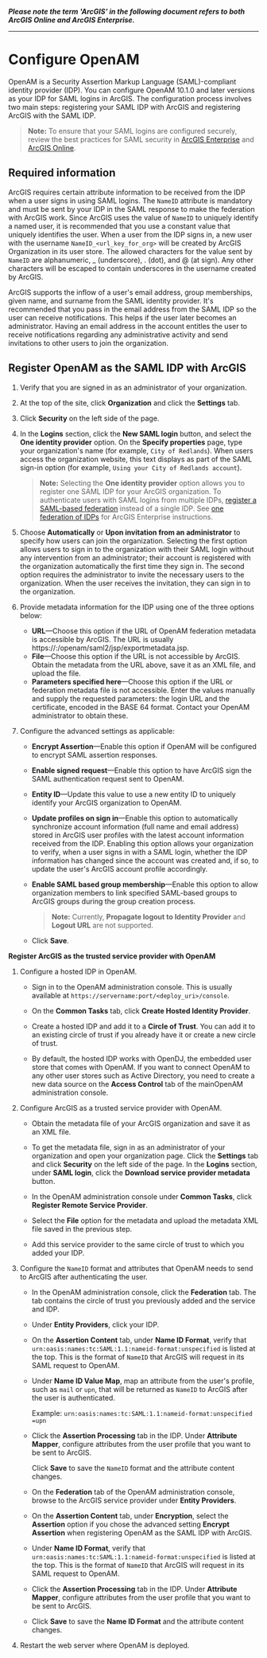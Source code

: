 **_Please note the term 'ArcGIS' in the following document refers to both ArcGIS Online and ArcGIS Enterprise._**

----


# Configure OpenAM

OpenAM is a Security Assertion Markup Language (SAML)-compliant identity provider (IDP). You can configure OpenAM 10.1.0 and later versions as your IDP for SAML logins in ArcGIS. The configuration process involves two main steps: registering your SAML IDP with ArcGIS and registering ArcGIS with the SAML IDP.

> **Note:** To ensure that your SAML logins are configured securely, review the best practices for SAML security in [ArcGIS Enterprise](https://enterprise.arcgis.com/en/portal/latest/administer/windows/configuring-a-saml-compliant-identity-provider-with-your-portal.htm#ESRI_SECTION1_E8C7F86C02A04A778878B1327C633B36) and [ArcGIS Online](https://doc.arcgis.com/en/arcgis-online/administer/saml-logins.htm#ESRI_SECTION1_E8C7F86C02A04A778878B1327C633B36).

## Required information

ArcGIS requires certain attribute information to be received from the IDP when a user signs in using SAML logins. The `NameID` attribute is mandatory and must be sent by your IDP in the SAML response to make the federation with ArcGIS work. Since ArcGIS uses the value of `NameID` to uniquely identify a named user, it is recommended that you use a constant value that uniquely identifies the user. When a user from the IDP signs in, a new user with the username `NameID_<url_key_for_org>` will be created by ArcGIS Organization in its user store. The allowed characters for the value sent by `NameID` are alphanumeric, _ (underscore), . (dot), and @ (at sign). Any other characters will be escaped to contain underscores in the username created by ArcGIS.

ArcGIS supports the inflow of a user's email address, group memberships, given name, and surname from the SAML identity provider. It's recommended that you pass in the email address from the SAML IDP so the user can receive notifications. This helps if the user later becomes an administrator. Having an email address in the account entitles the user to receive notifications regarding any administrative activity and send invitations to other users to join the organization.

## Register OpenAM as the SAML IDP with ArcGIS

1. Verify that you are signed in as an administrator of your organization.

2. At the top of the site, click **Organization** and click the **Settings** tab.

3. Click **Security** on the left side of the page.

4. In the **Logins** section, click the **New SAML login** button, and select the **One identity provider** option. On the **Specify properties** page, type your organization's name (for example, `City of Redlands`). When users access the organization website, this text displays as part of the SAML sign-in option (for example, `Using your City of Redlands account`).

   > **Note:** Selecting the **One identity provider** option allows you to register one SAML IDP for your ArcGIS organization. To authenticate users with SAML logins from multiple IDPs, [register a SAML-based federation](https://doc.arcgis.com/en/arcgis-online/administer/saml-logins.htm#ESRI_STEP_BD2FE74A6D9D41D88499035A69801EE6) instead of a single IDP. See [one federation of IDPs](https://enterprise.arcgis.com/en/portal/latest/administer/windows/configure-a-federation-of-identity-providers.htm) for ArcGIS Enterprise instructions. 

5. Choose **Automatically** or **Upon invitation from an administrator** to specify how users can join the organization. Selecting the first option allows users to sign in to the organization with their SAML login without any intervention from an administrator; their account is registered with the organization automatically the first time they sign in. The second option requires the administrator to invite the necessary users to the organization. When the user receives the invitation, they can sign in to the organization.

6. Provide metadata information for the IDP using one of the three options below:

   - **URL**—Choose this option if the URL of OpenAM federation metadata is accessible by ArcGIS. The URL is usually https://<host>:<port>/openam/saml2/jsp/exportmetadata.jsp.
   - **File**—Choose this option if the URL is not accessible by ArcGIS. Obtain the metadata from the URL above, save it as an XML file, and upload the file.
   - **Parameters specified here**—Choose this option if the URL or federation metadata file is not accessible. Enter the values manually and supply the requested parameters: the login URL and the certificate, encoded in the BASE 64 format. Contact your OpenAM administrator to obtain these.

7. Configure the advanced settings as applicable:
  
   - **Encrypt Assertion**—Enable this option if OpenAM will be configured to encrypt SAML assertion responses.
   - **Enable signed request**—Enable this option to have ArcGIS sign the SAML authentication request sent to OpenAM.
   - **Entity ID**—Update this value to use a new entity ID to uniquely identify your ArcGIS organization to OpenAM.
   - **Update profiles on sign in**—Enable this option to automatically synchronize account information (full name and email address) stored in ArcGIS user profiles with the latest account information received from the IDP. Enabling this option allows your organization to verify, when a user signs in with a SAML login, whether the IDP information has changed since the account was created and, if so, to update the user's ArcGIS account profile accordingly.
   - **Enable SAML based group membership**—Enable this option to allow organization members to link specified SAML-based groups to ArcGIS groups during the group creation process.
     
     > **Note:** Currently, **Propagate logout to Identity Provider** and **Logout URL** are not supported.
  
   - Click **Save**.

**Register ArcGIS as the trusted service provider with OpenAM**

1. Configure a hosted IDP in OpenAM.
   
   - Sign in to the OpenAM administration console. This is usually available at `https://servername:port/<deploy_uri>/console`.
  
   - On the **Common Tasks** tab, click **Create Hosted Identity Provider**.
  
   - Create a hosted IDP and add it to a **Circle of Trust**. You can add it to an existing circle of trust if you already have it or create a new circle of trust.

   - By default, the hosted IDP works with OpenDJ, the embedded user store that comes with OpenAM. If you want to connect OpenAM to any other user stores such as Active Directory, you need to create a new data source on the **Access Control** tab of the mainOpenAM administration console.

2. Configure ArcGIS as a trusted service provider with OpenAM.

   - Obtain the metadata file of your ArcGIS organization and save it as an XML file.
  
   - To get the metadata file, sign in as an administrator of your organization and open your organization page. Click the **Settings** tab and click **Security** on the left side of the page. In the **Logins** section, under **SAML login**, click the **Download service provider metadata** button.
  
   - In the OpenAM administration console under **Common Tasks**, click **Register Remote Service Provider**.
  
   - Select the **File** option for the metadata and upload the metadata XML file saved in the previous step.
  
   - Add this service provider to the same circle of trust to which you added your IDP.
  
3. Configure the `NameID` format and attributes that OpenAM needs to send to ArcGIS after authenticating the user.
  
   - In the OpenAM administration console, click the **Federation** tab. The tab contains the circle of trust you previously added and the service and IDP.

   - Under **Entity Providers**, click your IDP.

   - On the **Assertion Content** tab, under **Name ID Format**, verify that `urn:oasis:names:tc:SAML:1.1:nameid-format:unspecified` is listed at the top. This is the format of `NameID` that ArcGIS will request in its SAML request to OpenAM.

   - Under **Name ID Value Map**, map an attribute from the user's profile, such as `mail` or `upn`, that will be returned as `NameID` to ArcGIS after the user is authenticated.

     Example: `urn:oasis:names:tc:SAML:1.1:nameid-format:unspecified =upn`

   - Click the **Assertion Processing** tab in the IDP. Under **Attribute Mapper**, configure attributes from the user profile that you want to be sent to ArcGIS.

     Click **Save** to save the `NameID` format and the attribute content changes.

   - On the **Federation** tab of the OpenAM administration console, browse to the ArcGIS service provider under **Entity Providers**.

   - On the **Assertion Content** tab, under **Encryption**, select the **Assertion** option if you chose the advanced setting **Encrypt Assertion** when registering OpenAM as the SAML IDP with ArcGIS.

   - Under **Name ID Format**, verify that `urn:oasis:names:tc:SAML:1.1:nameid-format:unspecified` is listed at the top. This is the format of `NameID` that ArcGIS will request in its SAML request to OpenAM.

   - Click the **Assertion Processing** tab in the IDP. Under **Attribute Mapper**, configure attributes from the user profile that you want to be sent to ArcGIS.

   - Click **Save** to save the **Name ID Format** and the attribute content changes.

4. Restart the web server where OpenAM is deployed.
